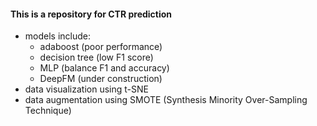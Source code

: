 #### This is a repository for CTR prediction
- models include: 
  - adaboost (poor performance)
  - decision tree (low F1 score)
  - MLP (balance F1 and accuracy)
  - DeepFM (under construction)
- data visualization using t-SNE
- data augmentation using SMOTE (Synthesis Minority Over-Sampling Technique)